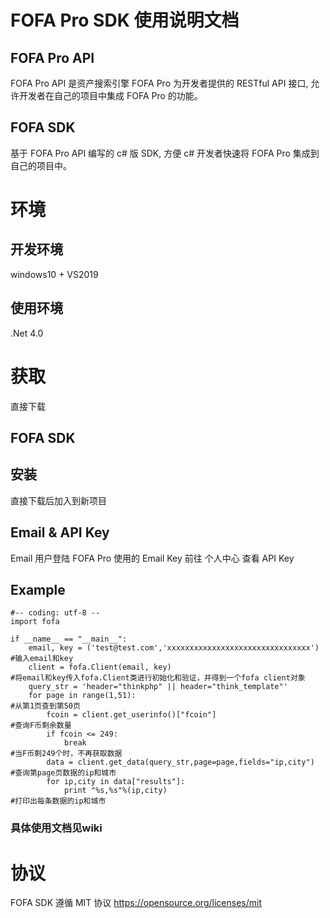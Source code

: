# FOFA Pro SDK 使用说明文档
##  FOFA Pro API

FOFA Pro API 是资产搜索引擎 FOFA Pro 为开发者提供的 RESTful API 接口, 允许开发者在自己的项目中集成 FOFA Pro 的功能。

## FOFA SDK
基于 FOFA Pro API 编写的 c# 版 SDK, 方便 c# 开发者快速将 FOFA Pro 集成到自己的项目中。

# 环境
## 开发环境
windows10 + VS2019
##
## 使用环境
.Net 4.0

# 获取
直接下载

## FOFA SDK
## 安装
直接下载后加入到新项目

## Email & API Key
Email    用户登陆 FOFA Pro 使用的 Email
Key 前往 个人中心 查看 API Key
## Example
```
#-- coding: utf-8 --
import fofa

if __name__ == "__main__":
    email, key = ('test@test.com','xxxxxxxxxxxxxxxxxxxxxxxxxxxxxxxx') #输入email和key
    client = fofa.Client(email, key)                                  #将email和key传入fofa.Client类进行初始化和验证，并得到一个fofa client对象
    query_str = 'header="thinkphp" || header="think_template"'
    for page in range(1,51):                                          #从第1页查到第50页
        fcoin = client.get_userinfo()["fcoin"]                        #查询F币剩余数量
        if fcoin <= 249:
            break                                                     #当F币剩249个时，不再获取数据
        data = client.get_data(query_str,page=page,fields="ip,city")  #查询第page页数据的ip和城市
        for ip,city in data["results"]:
            print "%s,%s"%(ip,city)                                   #打印出每条数据的ip和城市
```
### 具体使用文档见wiki

# 协议
FOFA SDK 遵循 MIT 协议 https://opensource.org/licenses/mit
